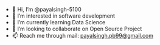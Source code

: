 - 👋 Hi, I’m @payalsingh-5100
- 👀 I’m interested in software development
- 🌱 I’m currently learning Data Science
- 💞️ I’m looking to collaborate on Open Source Project
- 📫 Reach me through mail: payalsingh.pb99@gmail.com

<!---
payalsingh-5100/payalsingh-5100 is a ✨ special ✨ repository because its `README.md` (this file) appears on your GitHub profile.
You can click the Preview link to take a look at your changes.
--->
